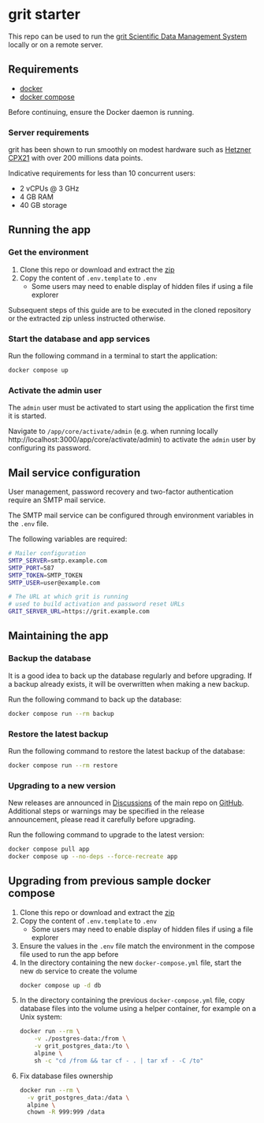 # grit starter

This repo can be used to run the [grit Scientific Data Management System](https://github.com/grit42/grit) locally or on a remote server.

## Requirements

- [docker](https://docs.docker.com/get-started/get-docker/)
- [docker compose](https://docs.docker.com/compose/install/)

Before continuing, ensure the Docker daemon is running.

### Server requirements

grit has been shown to run smoothly on modest hardware such as [Hetzner CPX21](https://www.hetzner.com/cloud/) with over 200 millions data points.

Indicative requirements for less than 10 concurrent users:
- 2 vCPUs @ 3 GHz
- 4 GB RAM
- 40 GB storage

## Running the app

### Get the environment

1. Clone this repo or download and extract the [zip](https://github.com/grit42/grit-starter/archive/refs/heads/main.zip)
2. Copy the content of `.env.template` to `.env`
    * Some users may need to enable display of hidden files if using a file explorer

Subsequent steps of this guide are to be executed in the cloned repository or the extracted zip unless instructed otherwise.

### Start the database and app services

Run the following command in a terminal to start the application:

```sh
docker compose up
```

### Activate the admin user

The `admin` user must be activated to start using the application the first time it is started.

Navigate to `/app/core/activate/admin` (e.g. when running locally http://localhost:3000/app/core/activate/admin) to activate the `admin` user by configuring its password.

## Mail service configuration

User management, password recovery and two-factor authentication require an SMTP mail service.

The SMTP mail service can be configured through environment variables in the `.env` file.

The following variables are required:
```sh
# Mailer configuration
SMTP_SERVER=smtp.example.com
SMTP_PORT=587
SMTP_TOKEN=SMTP_TOKEN
SMTP_USER=user@example.com

# The URL at which grit is running
# used to build activation and password reset URLs
GRIT_SERVER_URL=https://grit.example.com
```

## Maintaining the app

### Backup the database

It is a good idea to back up the database regularly and before upgrading.
If a backup already exists, it will be overwritten when making a new backup.

Run the following command to back up the database:
```sh
docker compose run --rm backup
```

### Restore the latest backup

Run the following command to restore the latest backup of the database:
```sh
docker compose run --rm restore
```

### Upgrading to a new version

New releases are announced in [Discussions](https://github.com/grit42/grit/discussions/categories/announcements) of the main repo on [GitHub](https://github.com/grit42/grit). Additional steps or warnings may be specified in the release announcement, please read it carefully before upgrading.

Run the following command to upgrade to the latest version:
```sh
docker compose pull app
docker compose up --no-deps --force-recreate app
```

## Upgrading from previous sample docker compose

1. Clone this repo or download and extract the [zip](https://github.com/grit42/grit-starter/archive/refs/heads/main.zip)
2. Copy the content of `.env.template` to `.env`
    * Some users may need to enable display of hidden files if using a file explorer
3.  Ensure the values in the `.env` file match the environment in the compose file used to run the app before
4.  In the directory containing the new `docker-compose.yml` file, start the new `db` service to create the volume
    ```sh
    docker compose up -d db
    ```
5.  In the directory containing the previous `docker-compose.yml` file, copy database files into the volume using a helper container, for example on a Unix system:
    ```sh
    docker run --rm \
        -v ./postgres-data:/from \
        -v grit_postgres_data:/to \
        alpine \
        sh -c "cd /from && tar cf - . | tar xf - -C /to"
    ```
6. Fix database files ownership
    ```sh
    docker run --rm \
      -v grit_postgres_data:/data \
      alpine \
      chown -R 999:999 /data
    ```
